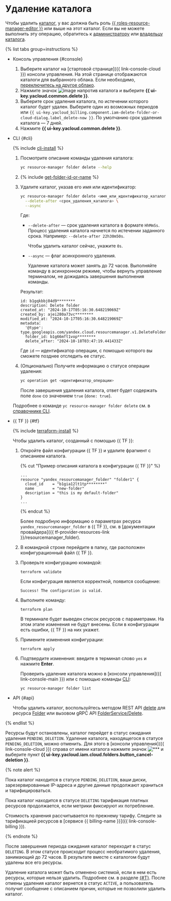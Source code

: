 # Удаление каталога

Чтобы удалить [каталог](../../concepts/resources-hierarchy.md#folder), у вас должна быть роль [{{ roles-resource-manager-editor }}](../../security/index.md#resource-manager-editor) или выше на этот каталог. Если вы не можете выполнить эту операцию, обратитесь к [администратору](../../../iam/roles-reference.md#admin) или [владельцу каталога](../../concepts/resources-hierarchy.md#owner).

{% list tabs group=instructions %}

- Консоль управления {#console}

  1. Выберите каталог на [стартовой странице]({{ link-console-cloud }}) консоли управления. На этой странице отображаются каталоги для выбранного облака. Если необходимо, [переключитесь на другое облако](../cloud/switch-cloud.md).
  1. Нажмите значок ![image](../../../_assets/console-icons/ellipsis.svg) напротив каталога и выберите **{{ ui-key.yacloud.common.delete }}**.
  1. Выберите срок удаления каталога, по истечении которого каталог будет удален. Выберите один из возможных периодов или `{{ ui-key.yacloud_billing.component.iam-delete-folder-or-cloud-dialog.label_delete-now }}`. По умолчанию срок удаления каталога — 7 дней.
  1. Нажмите **{{ ui-key.yacloud.common.delete }}**.

- CLI {#cli}

  {% include [cli-install](../../../_includes/cli-install.md) %}

  1. Посмотрите описание команды удаления каталога:

      ```bash
      yc resource-manager folder delete --help
      ```

  1. {% include [get-folder-id-or-name](../../../_includes/resource-manager/get-folder-id-or-name.md) %}

  1. Удалите каталог, указав его имя или идентификатор:

      ```bash
      yc resource-manager folder delete <имя_или_идентификатор_каталога> \
        --delete-after <срок_удаления_каталога> \
        --async
      ```

      Где:

      * `--delete-after` — срок удаления каталога в формате `HhMmSs`. Процесс удаления каталога начнется по истечении заданного срока. Например: `--delete-after 22h30m50s`.

          Чтобы удалить каталог сейчас, укажите `0s`.
      * `--async` — флаг асинхронного удаления.
      
          Удаление каталога может занять до 72 часов. Выполняйте команду в асинхронном режиме, чтобы вернуть управление терминалом, не дожидаясь завершения выполнения команды.

      Результат:

      ```text
      id: b1gqkbbj04d9********
      description: Delete folder
      created_at: "2024-10-17T05:16:30.648219069Z"
      created_by: ajei280a73vc********
      modified_at: "2024-10-17T05:16:30.648219069Z"
      metadata:
        '@type': type.googleapis.com/yandex.cloud.resourcemanager.v1.DeleteFolderMetadata
        folder_id: b1g66mft1vop********
        delete_after: "2024-10-18T03:47:19.441433Z"
      ```

      Где `id` — идентификатор операции, с помощью которого вы сможете позднее отследить ее статус.

  1. (Опционально) Получите информацию о статусе операции удаления:

      ```bash
      yc operation get <идентификатор_операции>
      ```

      После завершения удаления каталога, ответ будет содержать поле `done` со значением `true` (`done: true`).

  Подробнее о команде `yc resource-manager folder delete` см. в [справочнике CLI](../../../cli/cli-ref/managed-services/resource-manager/folder/delete.md).

- {{ TF }} {#tf}

  {% include [terraform-install](../../../_includes/terraform-install.md) %}

  Чтобы удалить каталог, созданный с помощью {{ TF }}:

  1. Откройте файл конфигурации {{ TF }} и удалите фрагмент с описанием каталога.

      {% cut "Пример описания каталога в конфигурации {{ TF }}" %}

      ```hcl
      ...
      resource "yandex_resourcemanager_folder" "folder1" {
        cloud_id    = "b1gia12lt1tp********"
        name        = "new-folder"
        description = "this is my default-folder"
      }
      ...
      ```

      {% endcut %}

      Более подробную информацию о параметрах ресурса `yandex_resourcemanager_folder` в {{ TF }}, см. в [документации провайдера]({{ tf-provider-resources-link }}/resourcemanager_folder).

  1. В командной строке перейдите в папку, где расположен конфигурационный файл {{ TF }}.

  1. Проверьте конфигурацию командой:

      ```
      terraform validate
      ```

      Если конфигурация является корректной, появится сообщение:

      ```
      Success! The configuration is valid.
      ```

  1. Выполните команду:

      ```
      terraform plan
      ```

      В терминале будет выведен список ресурсов с параметрами. На этом этапе изменения не будут внесены. Если в конфигурации есть ошибки, {{ TF }} на них укажет.

  1. Примените изменения конфигурации:

      ```
      terraform apply
      ```

  1. Подтвердите изменения: введите в терминал слово `yes` и нажмите **Enter**.

      Проверить удаление каталога можно в [консоли управления]({{ link-console-main }}) или с помощью команды [CLI](../../../cli/quickstart.md):

      ```
      yc resource-manager folder list
      ```

- API {#api}

  Чтобы удалить каталог, воспользуйтесь методом REST API [delete](../../api-ref/Folder/delete.md) для ресурса [Folder](../../api-ref/Folder/index.md) или вызовом gRPC API [FolderService/Delete](../../api-ref/grpc/Folder/delete.md).

{% endlist %}

Ресурсы будут остановлены, каталог перейдет в статус ожидания удаления `PENDING_DELETION`. Удаление каталога, находящегося в статусе `PENDING_DELETION`, можно отменить. Для этого в [консоли управления]({{ link-console-cloud }}) справа от имени каталога нажмите значок ![***](../../../_assets/console-icons/ellipsis.svg) и выберите пункт **{{ ui-key.yacloud.iam.cloud.folders.button_cancel-deletion }}**.

{% note alert %}

Пока каталог находится в статусе `PENDING_DELETION`, ваши диски, зарезервированные IP-адреса и другие данные продолжают храниться и тарифицироваться. 

Пока каталог находится в статусе `DELETING` тарификация платных ресурсов продолжается, если метрики фиксируют их потребление.

Стоимость хранения рассчитывается по прежнему тарифу. Следите за тарификацией ресурсов в [сервисе {{ billing-name }}]({{ link-console-billing }}).

{% endnote %}

После завершения периода ожидания каталог переходит в статус `DELETING`. В этом статусе происходит процесс необратимого удаления, занимающий до 72 часов. В результате вместе с каталогом будут удалены все его ресурсы.

Удаление каталога может быть отменено системой, если в нем есть ресурсы, которые нельзя удалить. Подробнее см. в разделе [{#T}](../../concepts/resources-hierarchy.md#inability-to-delete). После отмены удаления каталог вернется в статус `ACTIVE`, а пользователь получит сообщение с описанием причин, которые не позволили удалить каталог.